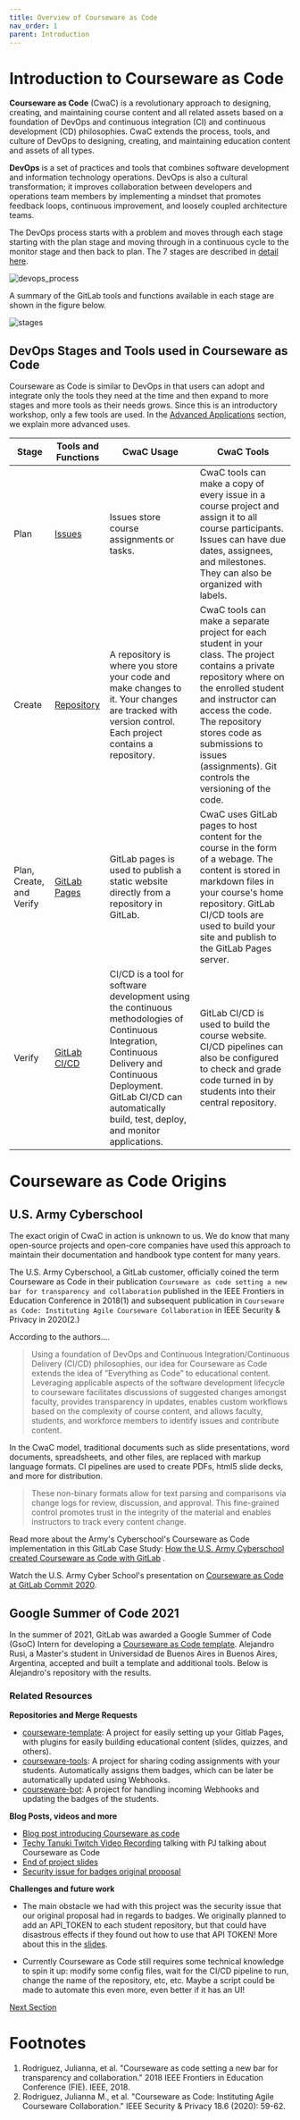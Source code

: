 ```yaml
---
title: Overview of Courseware as Code
nav_order: 1
parent: Introduction
---
```


# Introduction to Courseware as Code

**Courseware as Code** (CwaC) is a revolutionary approach to designing, creating, and maintaining course content and all related assets based on a foundation of DevOps and continuous integration (CI) and continuous development (CD) philosophies. CwaC extends the process, tools, and culture of DevOps to designing, creating, and maintaining education content and assets of all types.

**DevOps** is a set of practices and tools that combines software development and information technology operations. DevOps is also a cultural transformation; it improves collaboration between developers and operations team members by implementing a mindset that promotes feedback loops, continuous improvement, and loosely coupled architecture teams.  


The DevOps process starts with a problem and moves through each stage starting with the plan stage and moving through in a continuous cycle to the monitor stage and then back to plan. The 7 stages are described in <a href="https://about.gitlab.com/stages-devops-lifecycle/" target="_blank">detail here</a>.

![devops_process]({{site.baseurl}}/attached_files/images/devops_process.png)

A summary of the GitLab tools and functions available in each stage are shown in the figure below.

![stages]({{site.baseurl}}/attached_files/images/stages.png)

## DevOps Stages and Tools used in Courseware as Code
Courseware as Code is similar to DevOps in that users can adopt and integrate only the tools they need at the time and then expand to more stages and more tools as their needs grows. Since this is an introductory workshop, only a few tools are used. In the <a href="https://devops-education.gitlab.io/cwac-workshop/course/advanced/" target="_blank">Advanced Applications</a> section, we explain more advanced uses.


| Stage| Tools and Functions | CwaC Usage | CwaC Tools |
|------|---------------------|------------|------------|
| Plan | <a href="https://docs.gitlab.com/ee/user/project/issues/#issues" target="_blank">Issues</a> | Issues store course assignments or tasks.| CwaC tools can make a copy of every issue in a course project and assign it to all course participants. Issues can have due dates, assignees, and milestones. They can also be organized with labels.|
| Create | <a href="https://docs.gitlab.com/ee/user/project/repository/#repository" target="_blank">Repository</a> | A repository is where you store your code and make changes to it. Your changes are tracked with version control. Each project contains a repository. | CwaC tools can make a separate project for each student in your class. The project contains a private repository where on the enrolled student and instructor can access the code. The repository stores code as submissions to issues (assignments). Git controls the versioning of the code.|
| Plan, Create, and Verify | <a href="https://docs.gitlab.com/ee/user/project/pages/" target="_blank">GitLab Pages</a> | GitLab pages is used to publish a static website directly from a repository in GitLab.| CwaC uses GitLab pages to host content for the course in the form of a webage. The content is stored in markdown files in your course's home repository. GitLab CI/CD tools are used to build your site and publish to the GitLab Pages server. |
| Verify | <a href="https://docs.gitlab.com/ee/ci/index.html" target="_blank">GitLab CI/CD</a> | CI/CD is a tool for software development using the continuous methodologies of Continuous Integration, Continuous Delivery and Continuous Deployment. GitLab CI/CD can automatically build, test, deploy, and monitor applications. | GitLab CI/CD is used to build the course website. CI/CD pipelines can also be configured to check and grade code turned in by students into their central repository.|  



# Courseware as Code Origins

## U.S. Army Cyberschool

The exact origin of CwaC in action is unknown to us. We do know that many open-source projects and open-core companies have used this approach to maintain their documentation and handbook type content for many years.

The U.S. Army Cyberschool, a GitLab customer, officially coined the term Courseware as Code in their publication `Courseware as code setting a new bar for transparency and collaboration` published in the IEEE Frontiers in Education Conference in 2018(1) and subsequent publication in `Courseware as Code: Instituting Agile Courseware Collaboration` in IEEE Security & Privacy in 2020(2.)

According to the authors....

>Using a foundation of DevOps and Continuous Integration/Continuous Delivery (CI/CD) philosophies, our idea for Courseware as Code extends the idea of ”Everything as Code” to educational content. Leveraging applicable aspects of the software development lifecycle to courseware facilitates discussions of suggested changes amongst faculty, provides transparency in updates, enables custom workflows based on the complexity of course content, and allows faculty, students, and workforce members to identify issues and contribute content.

In the CwaC model, traditional documents such as slide presentations, word documents, spreadsheets, and other files, are replaced with markup language formats. CI pipelines are used to create PDFs, html5 slide decks, and more for distribution.

>These non-binary formats allow for text parsing and comparisons via change logs for review, discussion, and approval. This fine-grained control promotes trust in the integrity of the material and enables instructors to track every content change.

Read more about the Army's Cyberschool's Courseware as Code implementation in this GitLab Case Study: <a href="https://about.gitlab.com/customers/us_army_cyber_school/" target="_blank">How the U.S. Army Cyberschool created Courseware as Code with GitLab</a> .


Watch the U.S. Army Cyber School's presentation on <a href="https://www.youtube.com/watch?v=L4zf_QIr4jQ" target="_blank">Courseware as Code at GitLab Commit 2020</a>.

## Google Summer of Code 2021

In the summer of 2021, GitLab was awarded a Google Summer of Code (GsoC) Intern for developing a <a href="https://summerofcode.withgoogle.com/archive/2021/projects/4787041501446144/" target="_blank">Courseware as Code template</a>. Alejandro Rusi, a Master's student in Universidad de Buenos Aires in Buenos Aires, Argentina, accepted and built a template and additional tools. Below is Alejandro's repository with the results.

### Related Resources
**Repositories and Merge Requests**

- <a href="https://gitlab.com/courseware-as-code/courseware-template" target="_blank">courseware-template</a>: A project for easily setting up your Gitlab Pages, with plugins for easily building educational content (slides, quizzes, and others).
- <a href="https://gitlab.com/courseware-as-code/courseware-tools" target="_blank">courseware-tools</a>:  A project for sharing coding assignments with your students. Automatically assigns them badges, which can be later be automatically updated using Webhooks.
- <a href="https://gitlab.com/courseware-as-code/courseware-bot" target="_blank">courseware-bot</a>: A project for handling incoming Webhooks and updating the badges of the students.

**Blog Posts, videos and more**

- <a href="https://alejandro-rusi.gitlab.io/2021/05/31/toward-courseware" target="_blank">Blog post introducing Courseware as code</a>
- <a href="https://youtu.be/qgQQ4MgnKR4" target="_blank">Techy Tanuki Twitch Video Recording</a> talking with PJ talking about Courseware as Code
- <a href="https://docs.google.com/presentation/d/1rydx63ZojP6aLdeXfvAX1UOX4lRAP41y_nAp8rdjlZs/edit?usp=sharing" target="_blank">End of project slides</a>
- <a href="https://docs.google.com/presentation/d/11PMVMZbev3_NOZrNbkjgyEjO7EoNqR3uiUrUCMEnhgk/edit?usp=sharing" target="_blank">Security issue for badges original proposal</a>

**Challenges and future work**

- The main obstacle we had with this project was the security issue that our original proposal had in regards to badges. We originally planned to add an API_TOKEN to each student repository, but that could have disastrous effects if they found out how to use that API TOKEN! More about this in the <a href="https://docs.google.com/presentation/d/11PMVMZbev3_NOZrNbkjgyEjO7EoNqR3uiUrUCMEnhgk/edit#slide=id.p" target="_blank">slides</a>.

- Currently Courseware as Code still requires some technical knowledge to spin it up: modify some config files, wait for the CI/CD pipeline to run, change the name of the repository, etc, etc. Maybe a script could be made to automate this even more, even better if it has an UI!

[Next Section](https://devops-education.gitlab.io/cwac-workshop/course/benefits/)

# Footnotes
1. Rodriguez, Julianna, et al. "Courseware as code setting a new bar for transparency and collaboration." 2018 IEEE Frontiers in Education Conference (FIE). IEEE, 2018.
2. Rodriguez, Julianna M., et al. "Courseware as Code: Instituting Agile Courseware Collaboration." IEEE Security & Privacy 18.6 (2020): 59-62.
